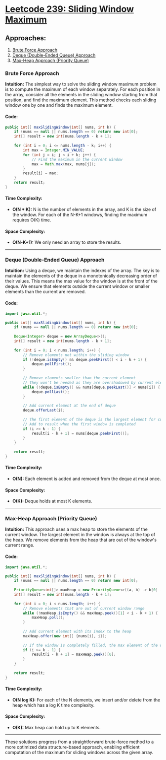 # [Leetcode 239: Sliding Window Maximum](https://leetcode.com/problems/sliding-window-maximum/)

## Approaches:
1. [Brute Force Approach](#brute-force-approach)
2. [Deque (Double-Ended Queue) Approach](#deque-double-ended-queue-approach)
3. [Max-Heap Approach (Priority Queue)](#max-heap-approach-priority-queue)

### Brute Force Approach

**Intuition:**
The simplest way to solve the sliding window maximum problem is to compute the maximum of each window separately. For each position in the array, consider all the elements in the sliding window starting from that position, and find the maximum element. This method checks each sliding window one by one and finds the maximum element.

#### Code:
```java
public int[] maxSlidingWindow(int[] nums, int k) {
    if (nums == null || nums.length == 0) return new int[0];
    int[] result = new int[nums.length - k + 1];
    
    for (int i = 0; i <= nums.length - k; i++) {
        int max = Integer.MIN_VALUE;
        for (int j = i; j < i + k; j++) {
            // Find the maximum in the current window
            max = Math.max(max, nums[j]);
        }
        result[i] = max;
    }
    return result;
}
```

#### Time Complexity:
- **O(N * K):** N is the number of elements in the array, and K is the size of the window. For each of the N-K+1 windows, finding the maximum requires O(K) time.

#### Space Complexity:
- **O(N-K+1):** We only need an array to store the results.

---

### Deque (Double-Ended Queue) Approach

**Intuition:**
Using a deque, we maintain the indexes of the array. The key is to maintain the elements of the deque in a monotonically decreasing order of their values. This means the max value for the window is at the front of the deque. We ensure that elements outside the current window or smaller elements than the current are removed.

#### Code:
```java
import java.util.*;

public int[] maxSlidingWindow(int[] nums, int k) {
    if (nums == null || nums.length == 0) return new int[0];
    
    Deque<Integer> deque = new ArrayDeque<>();
    int[] result = new int[nums.length - k + 1];
    
    for (int i = 0; i < nums.length; i++) {
        // Remove elements not within the sliding window
        if (!deque.isEmpty() && deque.peekFirst() < i - k + 1) {
            deque.pollFirst();
        }
        
        // Remove elements smaller than the current element
        // They won't be needed as they are overshadowed by current element
        while (!deque.isEmpty() && nums[deque.peekLast()] < nums[i]) {
            deque.pollLast();
        }
        
        // Add current element at the end of deque
        deque.offerLast(i);
        
        // The first element of the deque is the largest element for current window
        // Add to result when the first window is completed
        if (i >= k - 1) {
            result[i - k + 1] = nums[deque.peekFirst()];
        }
    }
    
    return result;
}
```

#### Time Complexity:
- **O(N):** Each element is added and removed from the deque at most once.

#### Space Complexity:
- **O(K):** Deque holds at most K elements.

---

### Max-Heap Approach (Priority Queue)

**Intuition:**
This approach uses a max heap to store the elements of the current window. The largest element in the window is always at the top of the heap. We remove elements from the heap that are out of the window's current range.

#### Code:
```java
import java.util.*;

public int[] maxSlidingWindow(int[] nums, int k) {
    if (nums == null || nums.length == 0) return new int[0];
    
    PriorityQueue<int[]> maxHeap = new PriorityQueue<>((a, b) -> b[0] - a[0]);
    int[] result = new int[nums.length - k + 1];
    
    for (int i = 0; i < nums.length; i++) {
        // Remove elements that are out of current window range
        while (!maxHeap.isEmpty() && maxHeap.peek()[1] < i - k + 1) {
            maxHeap.poll();
        }
        
        // Add current element with its index to the heap
        maxHeap.offer(new int[] {nums[i], i});
        
        // If the window is completely filled, the max element of the window is at the root of the heap
        if (i >= k - 1) {
            result[i - k + 1] = maxHeap.peek()[0];
        }
    }
    
    return result;
}
```

#### Time Complexity:
- **O(N log K):** For each of the N elements, we insert and/or delete from the heap which has a log K time complexity.

#### Space Complexity:
- **O(K):** Max heap can hold up to K elements.

---

These solutions progress from a straightforward brute-force method to a more optimized data structure-based approach, enabling efficient computation of the maximum for sliding windows across the given array.

